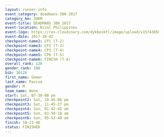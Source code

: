 ```yaml
---
layout: runner-info 
event_category: deadmans-300-2017 
category_km: 30KM 
event-title: DEADMANS 300 2017 
event-location: Rizal Philippines 
event-logo: https://res.cloudinary.com/dykbosktl/image/upload/v1574385898/Logo/2017-DM300-Logo_ljecaw.jpg 
event-date: 2017-10-02 
checkpoint-name2: CP1 (T-2) 
checkpoint-name3: CP2 (T-3) 
checkpoint-name4: CP3 (T-4) 
checkpoint-name5: CP6 (T-5) 
checkpoint-name6: FINISH (T-6) 
overall_rank: 126
gender_rank: 100
bib: 30128
first_name: Gomer
last_name: Pascua
gender: M
team_name: None
start: Sat, 07-30-00 pm
checkpoint2: Sat, 10-46-06 pm
checkpoint3: Sat, 11-45-27 pm
checkpoint4: Sun, 01-42-45 am
checkpoint5: Sun, 03-50-18 am
checkpoint6: Sun, 05-53-40 am
finish: 10-23-40
status: FINISHER
---
```

